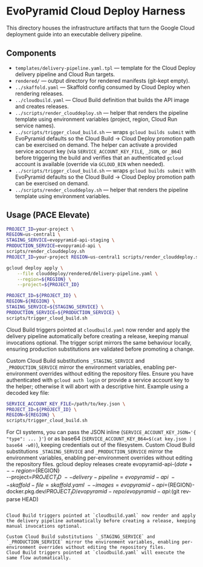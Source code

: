 # EvoPyramid Cloud Deploy Harness

This directory houses the infrastructure artifacts that turn the Google Cloud deployment guide
into an executable delivery pipeline.

## Components

- `templates/delivery-pipeline.yaml.tpl` — template for the Cloud Deploy delivery pipeline and Cloud Run targets.
- `rendered/` — output directory for rendered manifests (git-kept empty).
- `../skaffold.yaml` — Skaffold config consumed by Cloud Deploy when rendering releases.
- `../cloudbuild.yaml` — Cloud Build definition that builds the API image and creates releases.
- `../scripts/render_clouddeploy.sh` — helper that renders the pipeline template using environment variables (project, region, Cloud Run service names).
- `../scripts/trigger_cloud_build.sh` — wraps `gcloud builds submit` with EvoPyramid defaults so the Cloud Build → Cloud Deploy promotion path can be exercised on demand. The helper can activate a provided service account key (via `SERVICE_ACCOUNT_KEY_FILE`, `_JSON`, or `_B64`) before triggering the build and verifies that an authenticated `gcloud` account is available (override via `GCLOUD_BIN` when needed).
- `../scripts/trigger_cloud_build.sh` — wraps `gcloud builds submit` with EvoPyramid defaults so the Cloud Build → Cloud Deploy promotion path can be exercised on demand.
- `../scripts/render_clouddeploy.sh` — helper that renders the pipeline template using environment variables.

## Usage (PACE Elevate)

```bash
PROJECT_ID=your-project \
REGION=us-central1 \
STAGING_SERVICE=evopyramid-api-staging \
PRODUCTION_SERVICE=evopyramid-api \
scripts/render_clouddeploy.sh
PROJECT_ID=your-project REGION=us-central1 scripts/render_clouddeploy.sh

gcloud deploy apply \
    --file clouddeploy/rendered/delivery-pipeline.yaml \
    --region=${REGION} \
    --project=${PROJECT_ID}

PROJECT_ID=${PROJECT_ID} \
REGION=${REGION} \
STAGING_SERVICE=${STAGING_SERVICE} \
PRODUCTION_SERVICE=${PRODUCTION_SERVICE} \
scripts/trigger_cloud_build.sh
```

Cloud Build triggers pointed at `cloudbuild.yaml` now render and apply the delivery pipeline automatically before creating a release, keeping manual invocations optional. The trigger script mirrors the same behaviour locally, ensuring production substitutions are validated before promoting a change.

Custom Cloud Build substitutions `_STAGING_SERVICE` and `_PRODUCTION_SERVICE` mirror the environment variables, enabling per-environment overrides without editing the repository files. Ensure you have authenticated with `gcloud auth login` or provide a service account key to the helper; otherwise it will abort with a descriptive hint. Example using a decoded key file:

```bash
SERVICE_ACCOUNT_KEY_FILE=/path/to/key.json \
PROJECT_ID=${PROJECT_ID} \
REGION=${REGION} \
scripts/trigger_cloud_build.sh
```

For CI systems, you can pass the JSON inline (`SERVICE_ACCOUNT_KEY_JSON='{ "type": ... }'`) or as base64 (`SERVICE_ACCOUNT_KEY_B64=$(cat key.json | base64 -w0)`), keeping credentials out of the filesystem.
Custom Cloud Build substitutions `_STAGING_SERVICE` and `_PRODUCTION_SERVICE` mirror the environment variables, enabling per-environment overrides without editing the repository files.
gcloud deploy releases create evopyramid-api-$(date +%Y%m%d%H%M%S) \
    --region=${REGION} \
    --project=${PROJECT_ID} \
    --delivery-pipeline=evopyramid-api \
    --skaffold-file=skaffold.yaml \
    --images=evopyramid-api=${REGION}-docker.pkg.dev/${PROJECT_ID}/evopyramid-repo/evopyramid-api:$(git rev-parse HEAD)
```

Cloud Build triggers pointed at `cloudbuild.yaml` now render and apply the delivery pipeline automatically before creating a release, keeping manual invocations optional.

Custom Cloud Build substitutions `_STAGING_SERVICE` and `_PRODUCTION_SERVICE` mirror the environment variables, enabling per-environment overrides without editing the repository files.
Cloud Build triggers pointed at `cloudbuild.yaml` will execute the same flow automatically.
